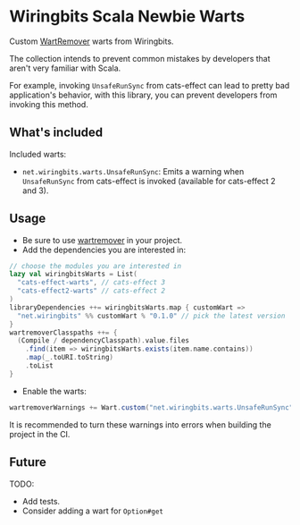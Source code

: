 # Wiringbits Scala Newbie Warts
Custom [WartRemover](https://www.wartremover.org/) warts from Wiringbits.

The collection intends to prevent common mistakes by developers that aren't very familiar with Scala.

For example, invoking `UnsafeRunSync` from cats-effect can lead to pretty bad application's behavior, with this library, you can prevent developers from invoking this method.


## What's included

Included warts:
- `net.wiringbits.warts.UnsafeRunSync`: Emits a warning when `UnsafeRunSync` from cats-effect is invoked (available for cats-effect 2 and 3).

## Usage

- Be sure to use [wartremover](https://www.wartremover.org) in your project.
- Add the dependencies you are interested in:

```scala
// choose the modules you are interested in
lazy val wiringbitsWarts = List(
  "cats-effect-warts", // cats-effect 3
  "cats-effect2-warts" // cats-effect 2
)
libraryDependencies ++= wiringbitsWarts.map { customWart =>
  "net.wiringbits" %% customWart % "0.1.0" // pick the latest version
}
wartremoverClasspaths ++= {
  (Compile / dependencyClasspath).value.files
    .find(item => wiringbitsWarts.exists(item.name.contains))
    .map(_.toURI.toString)
    .toList
}
```

- Enable the warts:

```scala
wartremoverWarnings += Wart.custom("net.wiringbits.warts.UnsafeRunSync")
```

It is recommended to turn these warnings into errors when building the project in the CI.

## Future

TODO:
- Add tests.
- Consider adding a wart for `Option#get`
